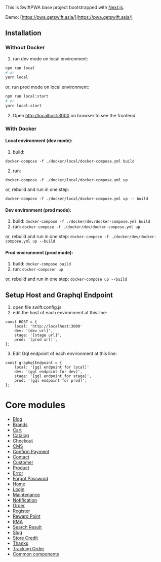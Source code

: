 This is SwiftPWA base project bootstrapped with [Next.js](https://nextjs.org/).

Demo: [https://pwa.getswift.asia/](https://pwa.getswift.asia/)

## Installation

### Without Docker
1. run dev mode on local environment:
```bash
npm run local
# or
yarn local
```
or, run prod mode on local environment:
```bash
npm run local:start
# or
yarn local:start
```
2. Open [http://localhost:3000](http://localhost:3000) on browser to see the frontend.

### With Docker
#### Local environment (dev mode): 
1. build:
```
docker-compose -f ./docker/local/docker-compose.yml build
```
2. run: 
```
docker-compose -f ./docker/local/docker-compose.yml up
```

or, rebuild and run in one step:
```
docker-compose -f ./docker/local/docker-compose.yml up -- build
```

#### Dev environment (prod mode): 
1. build: `docker-compose -f ./docker/dev/docker-compose.yml build`
2. run: `docker-compose -f ./docker/dev/docker-compose.yml up`

or, rebuild and run in one step: `docker-compose -f ./docker/dev/docker-compose.yml up --build`

#### Prod environment (prod mode):
1. build: `docker-compose build`
2. run: `docker-composer up`

or, rebuild and run in one step: `docker-compose up --build`

## Setup Host and Graphql Endpoint
1. open file swift.config.js
2. edit the host of each environment at this line:
```
const HOST = {
    local: 'http://localhost:3000'
    dev: '[dev url]',
    stage: '[stage url]',
    prod: '[prod url]',
};
```
3. Edit Gql endpoint of each environment at this line:
```
const graphqlEndpoint = {
    local: '[gql endpoint for local]'
    dev: '[gql endpoint for dev]',
    stage: '[gql endpoint for stage]',
    prod: '[gql endpoint for prod]',
};
```

# Core modules
- [Blog](src/core/modules/blog/readme.md) 
- [Brands](src/core/modules/brands/readme.md) 
- [Cart](src/core/modules/cart/readme.md) 
- [Catalog](src/core/modules/catalog/readme.md) 
- [Checkout](src/core/modules/checkout/readme.md) 
- [CMS](src/core/modules/cms/readme.md) 
- [Confirm Payment](src/core/modules/confirmpayment/readme.md) 
- [Contact](src/core/modules/contact/readme.md) 
- [Customer](src/core/modules/customer/readme.md) 
- [Product](src/core/modules/product/readme.md) 
- [Error](src/core/modules/error/readme.md) 
- [Forgot Password](src/core/modules/forgotpassword/readme.md) 
- [Home](src/core/modules/home/readme.md) 
- [Login](src/core/modules/login/readme.md) 
- [Maintenance](src/core/modules/maintenance/readme.md) 
- [Notification](src/core/modules/notification/readme.md) 
- [Order](src/core/modules/order/readme.md) 
- [Register](src/core/modules/register/readme.md) 
- [Reward Point](src/core/modules/rewardpoint/readme.md) 
- [RMA](src/core/modules/rma/readme.md) 
- [Search Result](src/core/modules/searchresult/readme.md) 
- [Slug](src/core/modules/slug/readme.md) 
- [Store Credit](src/core/modules/storecredit/readme.md) 
- [Thanks](src/core/modules/thanks/readme.md) 
- [Tracking Order](src/core/modules/trackingorder/readme.md) 
- [Common components](src/core/modules/commons/readme.md)
